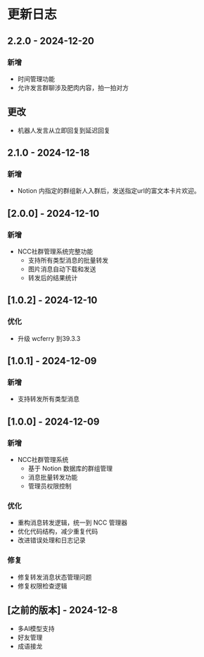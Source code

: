 # 更新日志

## 2.2.0 - 2024-12-20
### 新增
- 时间管理功能
- 允许发言群聊涉及肥肉内容，拍一拍对方

## 更改
- 机器人发言从立即回复到延迟回复

## 2.1.0 - 2024-12-18
### 新增
- Notion 内指定的群组新人入群后，发送指定url的富文本卡片欢迎。

## [2.0.0] - 2024-12-10

### 新增
- NCC社群管理系统完整功能
  - 支持所有类型消息的批量转发
  - 图片消息自动下载和发送
  - 转发后的结果统计

## [1.0.2] - 2024-12-10

### 优化
- 升级 wcferry 到39.3.3

## [1.0.1] - 2024-12-09

### 新增
- 支持转发所有类型消息

## [1.0.0] - 2024-12-09

### 新增
- NCC社群管理系统
  - 基于 Notion 数据库的群组管理
  - 消息批量转发功能
  - 管理员权限控制

### 优化
- 重构消息转发逻辑，统一到 NCC 管理器
- 优化代码结构，减少重复代码
- 改进错误处理和日志记录

### 修复
- 修复转发消息状态管理问题
- 修复权限检查逻辑

## [之前的版本] - 2024-12-8

- 多AI模型支持
- 好友管理
- 成语接龙
